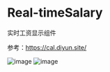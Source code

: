 # Real-timeSalary
实时工资显示组件

参考：https://cal.diyun.site/

![image](https://github.com/user-attachments/assets/a47212f4-9ea1-4e79-911c-da18c23d9398)
![image](https://github.com/user-attachments/assets/967f4be8-199f-418f-a69f-e32bbcea55ad)
